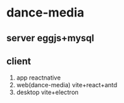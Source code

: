 # dance-media

## server   eggjs+mysql

## client

1. app  reactnative
2. web(dance-media) vite+react+antd
3. desktop vite+electron
